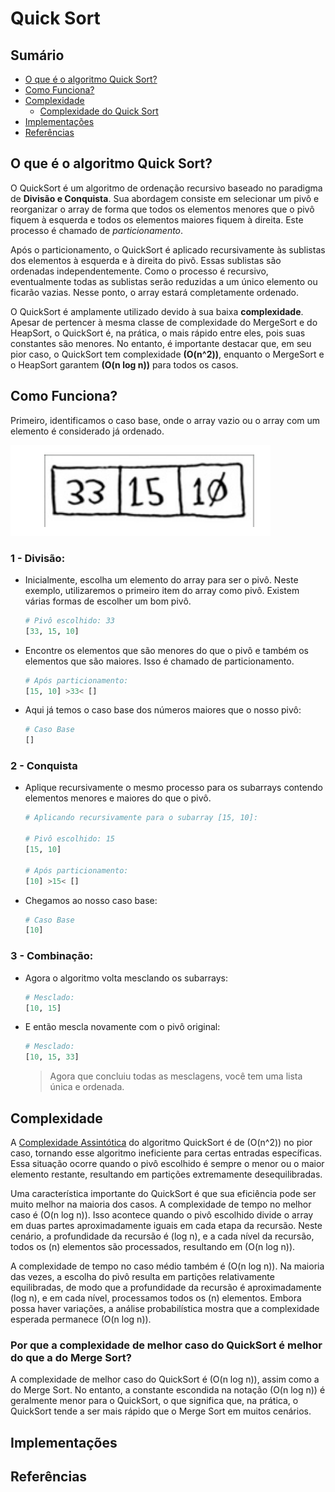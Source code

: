 # Quick Sort

## Sumário

- [O que é o algoritmo Quick Sort?](#o-que-é-o-algoritmo-quick-sort)
- [Como Funciona?](#como-funciona)
- [Complexidade](#complexidade)
  - [Complexidade do Quick Sort](#complexidade-do-merge-sort)
- [Implementações](#implementações)
- [Referências](#referências)

## O que é o algoritmo Quick Sort?

O QuickSort é um algoritmo de ordenação recursivo baseado no paradigma de **Divisão e Conquista**. Sua abordagem consiste em selecionar um pivô e reorganizar o array de forma que todos os elementos menores que o pivô fiquem à esquerda e todos os elementos maiores fiquem à direita. Este processo é chamado de *particionamento*. 

Após o particionamento, o QuickSort é aplicado recursivamente às sublistas dos elementos à esquerda e à direita do pivô. Essas sublistas são ordenadas independentemente. Como o processo é recursivo, eventualmente todas as sublistas serão reduzidas a um único elemento ou ficarão vazias. Nesse ponto, o array estará completamente ordenado.

O QuickSort é amplamente utilizado devido à sua baixa **complexidade**. Apesar de pertencer à mesma classe de complexidade do MergeSort e do HeapSort, o QuickSort é, na prática, o mais rápido entre eles, pois suas constantes são menores. No entanto, é importante destacar que, em seu pior caso, o QuickSort tem complexidade **(O(n^2))**, enquanto o MergeSort e o HeapSort garantem **(O(n log n))** para todos os casos.

## Como Funciona?

Primeiro, identificamos o caso base, onde o array vazio ou o array com um elemento é considerado já ordenado.

![Array](image.png)

### 1 - Divisão:

- Inicialmente, escolha um elemento do array para ser o pivô. Neste exemplo, utilizaremos o primeiro item do array como pivô. Existem várias formas de escolher um bom pivô.

  ```python
  # Pivô escolhido: 33
  [33, 15, 10]
  ```

- Encontre os elementos que são menores do que o pivô e também os elementos que são maiores. Isso é chamado de particionamento.

  ```python
  # Após particionamento:
  [15, 10] >33< []
  ```

- Aqui já temos o caso base dos números maiores que o nosso pivô:

  ```python
  # Caso Base
  []
  ```

### 2 - Conquista

- Aplique recursivamente o mesmo processo para os subarrays contendo elementos menores e maiores do que o pivô.

  ```python
  # Aplicando recursivamente para o subarray [15, 10]:

  # Pivô escolhido: 15
  [15, 10]

  # Após particionamento:
  [10] >15< []
  ```

- Chegamos ao nosso caso base:

  ```python
  # Caso Base
  [10]
  ```

### 3 - Combinação:

- Agora o algoritmo volta mesclando os subarrays:

  ```python
  # Mesclado:
  [10, 15]
  ```

- E então mescla novamente com o pivô original:

  ```python
  # Mesclado:
  [10, 15, 33]
  ```
  
  > Agora que concluiu todas as mesclagens, você tem uma lista única e ordenada.
## Complexidade

A [Complexidade Assintótica](https://github.com/FabioHenriqueFarias/algorithms-And-Data-Dtructures/tree/main/Asymptotic_Notation) do algoritmo QuickSort é de \(O(n^2)\) no pior caso, tornando esse algoritmo ineficiente para certas entradas específicas. Essa situação ocorre quando o pivô escolhido é sempre o menor ou o maior elemento restante, resultando em partições extremamente desequilibradas.

Uma característica importante do QuickSort é que sua eficiência pode ser muito melhor na maioria dos casos. A complexidade de tempo no melhor caso é \(O(n log n)\). Isso acontece quando o pivô escolhido divide o array em duas partes aproximadamente iguais em cada etapa da recursão. Neste cenário, a profundidade da recursão é \(log n\), e a cada nível da recursão, todos os \(n\) elementos são processados, resultando em \(O(n log n)\).

A complexidade de tempo no caso médio também é \(O(n log n)\). Na maioria das vezes, a escolha do pivô resulta em partições relativamente equilibradas, de modo que a profundidade da recursão é aproximadamente \(log n\), e em cada nível, processamos todos os \(n\) elementos. Embora possa haver variações, a análise probabilística mostra que a complexidade esperada permanece \(O(n log n)\).


### Por que a complexidade de melhor caso do QuickSort é melhor do que a do Merge Sort?

A complexidade de melhor caso do QuickSort é \(O(n log n)\), assim como a do Merge Sort. No entanto, a constante escondida na notação \(O(n log n)\) é geralmente menor para o QuickSort, o que significa que, na prática, o QuickSort tende a ser mais rápido que o Merge Sort em muitos cenários.



## Implementações

## Referências
